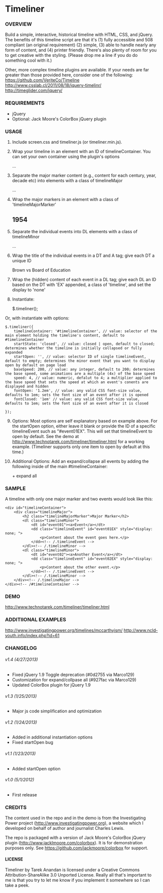 # Timeliner

### OVERVIEW
Build a simple, interactive, historical timeline with HTML, CSS, and jQuery. The benefits of this timeline script are that it's (1) fully accessible and 508 compliant (an original requirement) (2) simple, (3) able to handle nearly any form of content, and (4) printer friendly. There's also plenty of room for you to get creative with the styling. (Please drop me a line if you do do something cool with it.)

Other, more complex timeline plugins are available. If your needs are far greater than those provided here, consider one of the following:
https://github.com/VeriteCo/Timeline
http://www.csslab.cl/2011/08/18/jquery-timelinr/
http://timeglider.com/jquery/


### REQUIREMENTS
*	jQuery
*	Optional: Jack Moore's ColorBox jQuery plugin

### USAGE
1. Include screen.css and timeliner.js (or timeliner.min.js).

2. Wrap your timeline in an element with an ID of timelineContainer. You can set your own container using the plugin's options

	<div id="timelineContainer">
		...
	</div>

3. Separate the major marker content (e.g., content for each century, year, decade etc) into elements with a class of timelineMajor

	<div class="timelineMajor">
		...
	</div>

4. Wrap the major markers in an element with a class of 'timelineMajorMarker'

	<h2 class="timelineMajorMarker">1954</h2>

5. Separate the individual events into DL elements with a class of timelineMinor

	<dl class="timelineMinor">
		...
	</dl>

6. Wrap the title of the individual events in a DT and A tag; give each DT a unique ID

	<dt id="19540517"><a>Brown vs Board of Education</a></dt>

7. Wrap the (hidden) content of each event in a DL tag; give each DL an ID based on the DT with 'EX' appended, a class of 'timeline', and set the display to 'none'

	<dd class="timelineEvent" id="19540517EX" style="display: none;">
		...
	</dd>

8. Instantiate:

	$.timeliner();

Or, with instantiate with options:

	$.timeliner({
		timelineContainer: '#timelineContainer', // value: selector of the main element holding the timeline's content, default to #timelineContainer
		startState: 'closed', // value: closed | open, default to closed; determines whether the timeline is initially collapsed or fully expanded
		startOpen: '', // value: selector ID of single timelineEvent, default to empty; determines the minor event that you want to display open by default on page load
		baseSpeed: 200, // value: any integer, default to 200; determines the base speed, some animations are a multiple (4x) of the base speed
		speed: 4, // value: numeric, defalut to 4; a multiplier applied to the base speed that sets the speed at which an event's conents are displayed and hidden
		fontOpen: '1.2em', // value: any valid CSS font-size value, defaults to 1em; sets the font size of an event after it is opened
		fontClosed: '1em' // value: any valid CSS font-size value, defaults to 1em; sets the font size of an event after it is closed

	});

9. Options: Most options are self explanatory based on example above. For the startOpen option, either leave it blank or provide the ID of a specific timelineEvent such as "#event01EX". This will set that timelineEvent to open by default. See the demo at  http://www.technotarek.com/timeliner/timeliner.html for a working example. (Timeliner supports only one item to open by default at this time.)

10. Additional Options: Add an expand/collapse all events by adding the following inside of the main #timelineContainer:

	<div class="timelineToggle"><p><a class="expandAll">+ expand all</a></p></div>

### SAMPLE

A timeline with only one major marker and two events would look like this:

	<div id="timelineContainer">
		<div class="timelineMajor">
			<h2 class="timelineMajorMarker">Major Marker</h2>
			<dl class="timelineMinor">
				<dt id="event01"><a>Event</a></dt>
				<dd class="timelineEvent" id="event01EX" style="display: none; ">
					<p>Content about the event goes here.</p>
				</dd><!-- /.timelineEvent -->
			</dl><!-- /.timelineMinor -->
			<dl class="timelineMinor">
				<dt id="event02"><a>Another Event</a></dt>
				<dd class="timelineEvent" id="event02EX" style="display: none; ">
					<p>Content about the other event.</p>
				</dd><!-- /.timelineEvent -->
			</dl><!-- /.timelineMinor -->
		</div><!-- /.timelineMajor -->
	</div><!-- /#timelineContainer -->

### DEMO
http://www.technotarek.com/timeliner/timeliner.html

### ADDITIIONAL EXAMPLES
http://www.investigatingpower.org/timelines/mccarthyism/
http://www.ncld-youth.info/index.php?id=61

### CHANGELOG

###### v1.4 (4/27/2013)
*	Fixed jQuery 1.9 Toggle deprecation \(#0d2755 via Marco129\)
*	Customization for expand/collpase all \(#927fac via Marco129\)
*	Updated ColorBox plugin for jQuery 1.9

###### v1.3 (1/25/2013)
*	Major js code simplification and optimization

###### v1.2 (1/24/2013)
*	Added in additional instantiation options
*	Fixed startOpen bug

###### v1.1 (1/23/2013)
*	Added startOpen option

###### v1.0 (5/1/2012)
*	First release

### CREDITS
The content used in the repo and in the demo is from the Investigating Power project (http://www.investigatingpower.org), a website which I developed on behalf of author and journalist Charles Lewis.

The repo is packaged with a version of Jack Moore's ColorBox jQuery plugin (http://www.jacklmoore.com/colorbox). It is for demonstration purposes only. See https://github.com/jackmoore/colorbox for support.

#### LICENSE
Timeliner by Tarek Anandan is licensed under a Creative Commons Attribution-ShareAlike 3.0 Unported License. Really all that's important to me is that you try to let me know if you implement it somewhere so I can take a peek.
